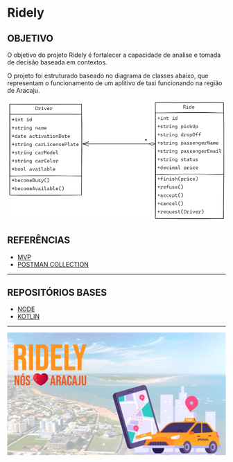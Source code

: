 # Ridely

## OBJETIVO

O objetivo do projeto Ridely é fortalecer a capacidade de analise e tomada de decisão baseada em contextos. 

O projeto foi estruturado baseado no diagrama de classes abaixo, que representam o funcionamento de um aplitivo de taxi funcionando na região de Aracaju.

![Class](./assets/class_diagram.png)

## REFERÊNCIAS
- [MVP](MVP.md)
- [POSTMAN COLLECTION](https://l3l3co.postman.co/workspace/New-Team-Workspace~d450d5e4-7c3a-4449-9f65-226a04a3389e/collection/414153-735bc628-c41e-478c-a2c4-d90be0758a1a?action=share&creator=414153&active-environment=414153-4adc1ab7-8041-4b2c-8241-002c5e9dcfa7)
  
---
## REPOSITÓRIOS BASES

- [NODE]()
- [KOTLIN](https://github.com/jaya-academy/ridely-kotlin)

---

![Ridely](./assets/banner-ridely.jpg)

